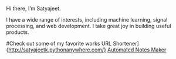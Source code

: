 Hi there, I’m Satyajeet.

I have a wide range of interests, including machine learning, signal processing, and web development.
I take great joy in building useful products.

#Check out some of my favorite works</h2>
    URL Shortener]{http://satyajeetk.pythonanywhere.com/}
    [Automated Notes Maker](https://github.com/satyajeetk96/Automated-Notes-Maker)


<!---
satyajeetk96/satyajeetk96 is a ✨ special ✨ repository because its `README.md` (this file) appears on your GitHub profile.
You can click the Preview link to take a look at your changes.
--->
